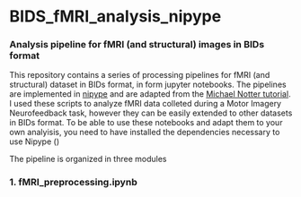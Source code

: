 # BIDS_fMRI_analysis_nipype
### Analysis pipeline for fMRI (and structural) images in BIDs format

This repository contains a series of processing pipelines for fMRI (and structural) dataset in BIDs format, in form jupyter notebooks.
The pipelines are implemented in [nipype](https://nipype.readthedocs.io/en/latest/) and are adapted from the [Michael Notter tutorial](https://miykael.github.io/nipype_tutorial/).
I used these scripts to analyze fMRI data colleted during a Motor Imagery Neurofeedback task, however they can be easily extended to other datasets in BIDs format.
To be able to use these notebooks and adapt them to your own analyisis, you need to have installed the dependencies necessary to use Nipype ()

The pipeline is organized in three modules

### 1. fMRI_preprocessing.ipynb
